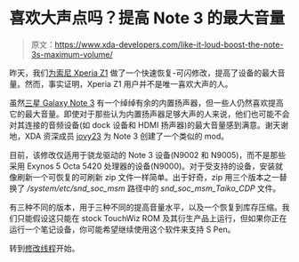 # 喜欢大声点吗？提高 Note 3 的最大音量

> 原文：<https://www.xda-developers.com/like-it-loud-boost-the-note-3s-maximum-volume/>

昨天，我们[为](http://www.xda-developers.com/android/increase-the-volume-on-the-sony-xperia-z1/ "Increase the Volume on the Sony Xperia Z1")[索尼 Xperia Z1](http://forum.xda-developers.com/xperia-z1) 做了一个快速恢复-可闪修改，提高了设备的最大音量。然而，事实证明，Xperia Z1 用户并不是唯一喜欢大声的人。

虽然[三星 Galaxy Note 3](http://forum.xda-developers.com/galaxy-note-3) 有一个绰绰有余的内置扬声器，但一些人仍然喜欢提高它的最大音量。即使对于那些认为内置扬声器足够大声的人来说，他们也可能不会对其连接的音频设备(如 dock 设备和 HDMI 扬声器)的最大音量感到满意。谢天谢地，XDA 资深成员 [jovy23](http://forum.xda-developers.com/member.php?u=4454815) 为 Note 3 创建了一个类似的 mod。

目前，该修改仅适用于骁龙驱动的 Note 3 设备(N9002 和 N9005)，而不是那些采用 Exynos 5 Octa 5420 处理器的设备(N9000)。对于受支持的设备，安装就像刷新一个可恢复的可刷新 zip 文件一样简单。出于好奇，zip 用三个版本之一替换了 */system/etc/snd_soc_msm* 路径中的 *snd_soc_msm_Taiko_CDP* 文件。

有三种不同的版本，用于三种不同的提高音量水平，以及一个恢复到库存压缩。我们只能假设这只能在 stock TouchWiz ROM 及其衍生产品上运行，但如果你正在运行一个笔记设备，你可能希望继续使用这个软件来支持 S Pen。

转到[修改线程](http://forum.xda-developers.com/showthread.php?t=2470890)开始。